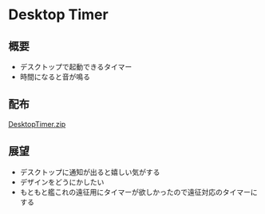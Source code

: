 # Desktop Timer
## 概要
- デスクトップで起動できるタイマー
- 時間になると音が鳴る
## 配布
[DesktopTimer.zip](https://github.com/halfrim0-0/DesktopTimer/files/9612729/DesktopTimer.zip)
## 展望
- デスクトップに通知が出ると嬉しい気がする
- デザインをどうにかしたい
- もともと艦これの遠征用にタイマーが欲しかったので遠征対応のタイマーにする
